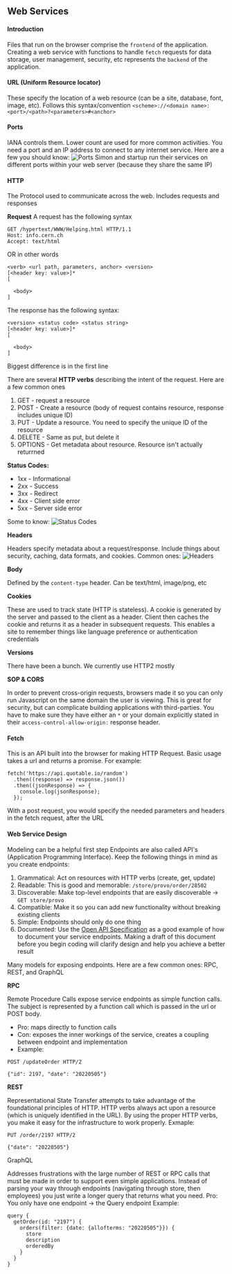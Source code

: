 ## Web Services

#### Introduction

Files that run on the browser comprise the `frontend` of the application.
Creating a web service with functions to handle `fetch` requests for data storage, user management, security, etc represents the `backend` of the application.

#### URL (Uniform Resource locator)

These specify the location of a web resource (can be a site, database, font, image, etc).
Follows this syntax/convention
`<scheme>://<domain name>:<port>/<path>?<parameters>#<anchor>`

#### Ports

IANA controls them. Lower count are used for more common activities. You need a port and an IP address to connect to any internet service. Here are a few you should know:
![Ports](../static/img/ports.png)
Simon and startup run their services on different ports within your web server (because they share the same IP)

#### HTTP

The Protocol used to communicate across the web. Includes requests and responses

**Request**
A request has the following syntax

```
GET /hypertext/WWW/Helping.html HTTP/1.1
Host: info.cern.ch
Accept: text/html
```

OR in other words

```
<verb> <url path, parameters, anchor> <version>
[<header key: value>]*
[

  <body>
]
```

The response has the following syntax:

```
<version> <status code> <status string>
[<header key: value>]*
[

  <body>
]
```

Biggest difference is in the first line

There are several **HTTP verbs** describing the intent of the request. Here are a few common ones

1. GET - request a resource
2. POST - Create a resource (body of request contains resource, response includes unique ID)
3. PUT - Update a resource. You need to specify the unique ID of the resource
4. DELETE - Same as put, but delete it
5. OPTIONS - Get metadata about resource. Resource isn't actually returrned

**Status Codes:**

- 1xx - Informational
- 2xx - Success
- 3xx - Redirect
- 4xx - Client side error
- 5xx - Server side error

Some to know:
![Status Codes](../static/img/statuscodes.png)

**Headers**

Headers specify metadata about a request/response. Include things about security, caching, data formats, and cookies.
Common ones:
![Headers](../static/img/headers.png)

**Body**

Defined by the `content-type` header. Can be text/html, image/png, etc

**Cookies**

These are used to track state (HTTP is stateless). A cookie is generated by the server and passed to the client as a header. Client then caches the cookie and returns it as a header in subsequent requests. This enables a site to remember things like language preference or authentication credentials

**Versions**

There have been a bunch. We currently use HTTP2 mostly

**SOP & CORS**

In order to prevent cross-origin requests, browsers made it so you can only run Javascript on the same domain the user is viewing. This is great for security, but can complicate building applications with third-parties. You have to make sure they have either an `*` or your domain explicitly stated in their `access-control-allow-origin:` response header.

#### Fetch

This is an API built into the browser for making HTTP Request. Basic usage takes a url and returns a promise. For example:

```
fetch('https://api.quotable.io/random')
  .then((response) => response.json())
  .then((jsonResponse) => {
    console.log(jsonResponse);
  });
```

With a post request, you would specify the needed parameters and headers in the fetch request, after the URL

#### Web Service Design

Modeling can be a helpful first step
Endpoints are also called API's (Application Programming Interface). Keep the following things in mind as you create endpoints:

1. Grammatical: Act on resources with HTTP verbs (create, get, update)
2. Readable: This is good and memorable: `/store/provo/order/28502`
3. Discoverable: Make top-level endpoints that are easily discoverable -> `GET store/provo`
4. Compatible: Make it so you can add new functionality without breaking existing clients
5. Simple: Endpoints should only do one thing
6. Documented: Use the [Open API Specification](https://spec.openapis.org/oas/latest.html) as a good example of how to document your service endpoints. Making a draft of this document before you begin coding will clarify design and help you achieve a better result

Many models for exposing endpoints. Here are a few common ones: RPC, REST, and GraphQL

**RPC**

Remote Procedure Calls expose service endpoints as simple function calls. The subject is represented by a function call which is passed in the url or POST body.

- Pro: maps directly to function calls
- Con: exposes the inner workings of the service, creates a coupling between endpoint and implementation
- Example:

```
POST /updateOrder HTTP/2

{"id": 2197, "date": "20220505"}
```

**REST**

Representational State Transfer attempts to take advantage of the foundational principles of HTTP. HTTP verbs always act upon a resource (which is uniquely identified in the URL).
By using the proper HTTP verbs, you make it easy for the infrastructure to work properly.
Exmaple:

```
PUT /order/2197 HTTP/2

{"date": "20220505"}
```

GraphQL

Addresses frustrations with the large number of REST or RPC calls that must be made in order to support even simple applications. Instead of parsing your way through endpoints (navigating through store, then employees) you just write a longer query that returns what you need. Pro: You only have one endpoint -> the Query endpoint
Example:

```
query {
  getOrder(id: "2197") {
    orders(filter: {date: {allofterms: "20220505"}}) {
      store
      description
      orderedBy
    }
  }
}
```
